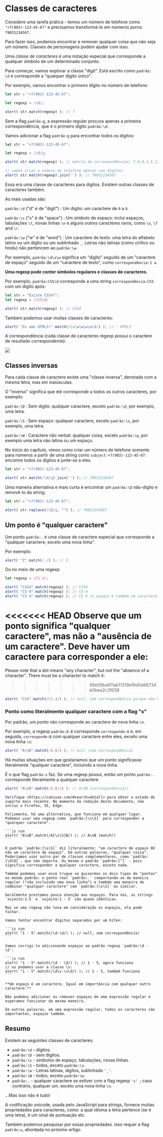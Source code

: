 # Classes de caracteres

Considere uma tarefa prática - temos um número de telefone como `"+7(903)-123-45-67"` e precisamos transformá-lo em números puros: `79031234567`.

Para fazer isso, podemos encontrar e remover qualquer coisa que não seja um número. Classes de personagens podem ajudar com isso.

Uma *classe de caracteres* é uma notação especial que corresponde a qualquer símbolo de um determinado conjunto.

Para começar, vamos explorar a classe "digit". Está escrito como `padrão: \d` e corresponde a "qualquer dígito único".

Por exemplo, vamos encontrar o primeiro dígito no número de telefone:

```js run
let str = "+7(903)-123-45-67";

let regexp = /\d/;

alert( str.match(regexp) ); // 7
```

Sem a flag `padrão:g`, a expressão regular procura apenas a primeira correspondência, que é o primeiro dígito `padrão:\d`.

Vamos adicionar a flag `padrão:g` para encontrar todos os dígitos:

```js run
let str = "+7(903)-123-45-67";

let regexp = /\d/g;

alert( str.match(regexp) ); // matriz de correspondências: 7,9,0,3,1,2,3,4,5,6,7

// vamos criar o número de telefone apenas com dígitos:
alert( str.match(regexp).join('') ); // 79031234567
```

Essa era uma classe de caracteres para dígitos. Existem outras classes de caracteres também.

As mais usadas são:

`padrão:\d` ("d" é de "digit")
: Um dígito: um caractere de `0` a `9`.

`padrão:\s` ("s" é de "space")
: Um símbolo de espaço: inclui espaços, tabulações `\t`, novas linhas `\n` e alguns outros caracteres raros, como `\v`, `\f` and `\r`.

`padrão:\w` ("w" é de "word")
: Um caractere de texto: uma letra do alfabeto latino ou um dígito ou um sublinhado `_`. Letras não latinas (como cirílico ou hindu) não pertencem ao `padrão:\w`.

Por exemplo, `padrão:\d\s\w` significa um "dígito" seguido de um "caractere de espaço" seguido de um "caractere de texto", como `correspondência:1 a`.

**Uma regexp pode conter símbolos regulares e classes de caracteres.**

Por exemplo, `padrão:CSS\d` corresponde a uma string `correspondência:CSS` com um dígito após:

```js run
let str = "Existe CSS4?";
let regexp = /CSS\d/

alert( str.match(regexp) ); // CSS4
```

Também podemos usar muitas classes de caracteres:

```js run
alert( "Eu amo HTML5!".match(/\s\w\w\w\w\d/) ); // ' HTML5'
```

A correspondência (cada classe de caracteres regexp possui o caractere de resultado correspondente):

![](love-html5-classes.svg)

## Classes inversas

Para cada classe de caractere existe uma "classe inversa", denotada com a mesma letra, mas em maiúsculas.

O "inverso" significa que ele corresponde a todos os outros caracteres, por exemplo:

`padrão:\D`
: Sem dígito: qualquer caractere, exceto `padrão:\d`, por exemplo, uma letra.

`padrão:\S`
: Sem espaço: qualquer caractere, exceto `padrão:\s`, por exemplo, uma letra.

`padrão:\W`
: Caractere não verbal: qualquer coisa, exceto `padrão:\w`, por exemplo uma letra não latina ou um espaço.

No início do capítulo, vimos como criar um número de telefone somente para números a partir de uma string como `subject:+7(903)-123-45-67`: encontre todos os dígitos e junte-se a eles.

```js run
let str = "+7(903)-123-45-67";

alert( str.match(/\d/g).join('') ); // 79031234567
```

Uma maneira alternativa e mais curta é encontrar um `padrão:\D` não-dígito e removê-lo da string:

```js run
let str = "+7(903)-123-45-67";

alert( str.replace(/\D/g, "") ); // 79031234567
```

## Um ponto é "qualquer caractere"

Um ponto `padrão:.` é uma classe de caractere especial que corresponde a "qualquer caractere, exceto uma nova linha".

Por exemplo:

```js run
alert( "Z".match(/./) ); // Z
```

Ou no meio de uma regexp:

```js run
let regexp = /CS.4/;

alert( "CSS4".match(regexp) ); // CSS4
alert( "CS-4".match(regexp) ); // CS-4
alert( "CS 4".match(regexp) ); // CS 4 (o espaço é também um caractere)
```

<<<<<<< HEAD
Observe que um ponto significa "qualquer caractere", mas não a "ausência de um caractere". Deve haver um caractere para corresponder a ele:
=======
Please note that a dot means "any character", but not the "absence of a character". There must be a character to match it:
>>>>>>> 99e59ba611ab11319ef9d0d66734b0bea2c3f058

```js run
alert( "CS4".match(/CS.4/) ); // null, sem correspondência porque não há caractere para o ponto
```

### Ponto como literalmente qualquer caractere com a flag "s"

Por padrão, um ponto não corresponde ao caractere de nova linha `\n`.

Por exemplo, a regexp `padrão:A.B` corresponde `corresponde:A` e, em seguida, `corresponde:B` com qualquer caractere entre eles, exceto uma nova linha `\n`:

```js run
alert( "A\nB".match(/A.B/) ); // null (sem correspondência)
```

Há muitas situações em que gostaríamos que um ponto significasse literalmente "qualquer caractere", incluindo a nova linha.

É o que flag `padrão:s` faz. Se uma regexp possui, então um ponto `padrão:.` corresponde literalmente a qualquer caractere:

```js run
alert( "A\nB".match(/A.B/s) ); // A\nB (correspondência!)
```

````warn header="Não suportado no Firefox, IE, Edge"
Verifique <https://caniuse.com/#search=dotall> para obter o estado de suporte mais recente. No momento da redação deste documento, não inclui o Firefox, IE, Edge.

Felizmente, há uma alternativa, que funciona em qualquer lugar. Podemos usar uma regexp como `padrão:[\s\S]` para corresponder a "qualquer caractere".

```js run
alert( "A\nB".match(/A[\s\S]B/) ); // A\nB (match!)
```

O padrão `padrão:[\s\S]` diz literalmente: "um caractere de espaço OU não um caractere de espaço". Em outras palavras, "qualquer coisa". Poderíamos usar outro par de classes complementares, como `padrão:[\d\D]`, que não importa. Ou mesmo o padrão `padrão:[^]` - pois significa corresponder a qualquer caractere, exceto nada.

Também podemos usar esse truque se quisermos os dois tipos de "pontos" no mesmo padrão: o ponto real `padrão:.` comportando-se da maneira regular ("não incluindo uma nova linha") e também uma maneira de combinar "qualquer caractere" com `padrão:[\s\S]` ou similar.
````

````warn header="Preste atenção nos espaços"
Geralmente prestamos pouca atenção aos espaços. Para nós, as strings `sujeito:1-5` e `sujeito:1 - 5` são quase idênticas.

Mas se uma regexp não leva em consideração os espaços, ela pode falhar.

Vamos tentar encontrar dígitos separados por um hífen:

```js run
alert( "1 - 5".match(/\d-\d/) ); // null, sem correspondência!
```

Vamos corrigi-lo adicionando espaços ao padrão regexp `padrão:\d - \d`:

```js run
alert( "1 - 5".match(/\d - \d/) ); // 1 - 5, agora funciona
// ou podemos usar a classe \s:
alert( "1 - 5".match(/\d\s-\s\d/) ); // 1 - 5, também funciona
```

**Um espaço é um caractere. Igual em importância com qualquer outro caractere.**

Não podemos adicionar ou remover espaços de uma expressão regular e esperamos funcionar da mesma maneira.

Em outras palavras, em uma expressão regular, todos os caracteres são importantes, espaços também.
````

## Resumo

Existem as seguintes classes de caracteres:

- `padrão:\d` - dígitos.
- `padrão:\D` - sem dígitos.
- `padrão:\s` - símbolos de espaço, tabulações, novas linhas.
- `padrão:\S` - todos, exceto `padrão:\s`.
- `padrão:\w` - Letras latinas, dígitos, sublinhado `'_'`.
- `padrão:\W` - todos, exceto `padrão:\w`.
- `padrão:.` - qualquer caractere se estiver com a flag regexp `'s' `; caso contrário, qualquer um, exceto uma nova linha `\n`.

...Mas isso não é tudo!

A codificação unicode, usada pelo JavaScript para strings, fornece muitas propriedades para caracteres, como: a qual idioma a letra pertence (se é uma letra), é um sinal de pontuação etc.

Também podemos pesquisar por essas propriedades. Isso requer a flag `padrão:u`, abordada no próximo artigo.
